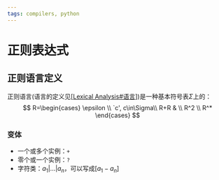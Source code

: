 ```yaml
---
tags: compilers, python
---
```

# 正则表达式

## 正则语言定义

正则语言(语言的定义见[[Lexical Analysis#语言]])是一种基本符号表$\Sigma$上的：
$$
R=\begin{cases}
    \epsilon \\
    `c', c\in\Sigma\\
    R+R & \\
    R^2 \\
    R^*
\end{cases}
$$

### 变体

- 一个或多个实例：`+`
- 零个或一个实例：`?`
- 字符类：$a_1|\dots|a_n$，可以写成$[a_1-a_n]$

[//begin]: # "Autogenerated link references for markdown compatibility"
[Lexical Analysis#语言]: <../compilers/procedure/Lexical Analysis.md> "词法分析"
[//end]: # "Autogenerated link references"
